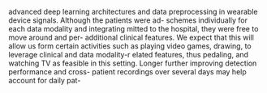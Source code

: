 advanced deep learning architectures and data preprocessing in wearable device signals. Although the patients were ad-
schemes individually for each data modality and integrating mitted to the hospital, they were free to move around and per-
additional clinical features. We expect that this will allow us form certain activities such as playing video games, drawing,
to leverage clinical and data modality-r elated features, thus pedaling, and watching TV as feasible in this setting. Longer
further improving detection performance and cross- patient recordings over several days may help account for daily pat-